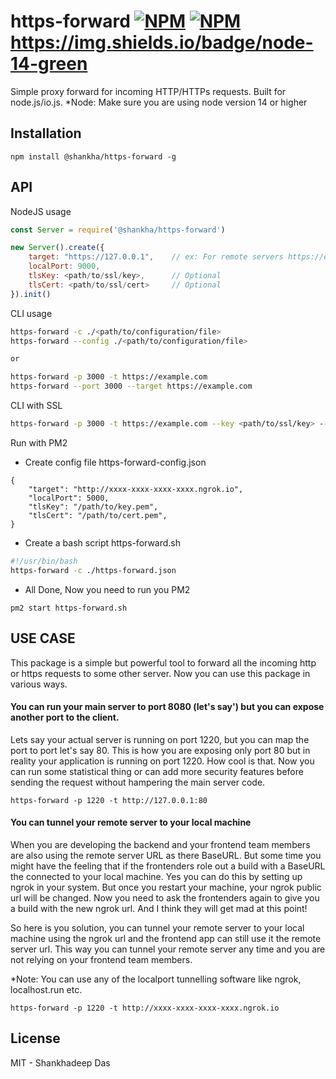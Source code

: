 # https-forward [![NPM](https://img.shields.io/badge/release-stable-green)](https://www.npmjs.com/package/@shankha/https-forward) [![NPM](https://img.shields.io/badge/version-v0.0.1-green)](https://www.npmjs.com/package/@shankha/https-forward)https://img.shields.io/badge/node-14-green


Simple proxy forward for incoming HTTP/HTTPs requests. Built for node.js/io.js.
*Node: Make sure you are using node version 14 or higher

## Installation

```
npm install @shankha/https-forward -g
```

## API

NodeJS usage
```js
const Server = require('@shankha/https-forward')

new Server().create({
    target: "https://127.0.0.1",    // ex: For remote servers https://example.com
    localPort: 9000,
    tlsKey: <path/to/ssl/key>,      // Optional
    tlsCert: <path/to/ssl/cert>     // Optional
}).init()

```

CLI usage
```bash
https-forward -c ./<path/to/configuration/file>
https-forward --config ./<path/to/configuration/file>

or

https-forward -p 3000 -t https://example.com
https-forward --port 3000 --target https://example.com

```

CLI with SSL
```bash
https-forward -p 3000 -t https://example.com --key <path/to/ssl/key> --cert <path/to/ssl/cert>
```

Run with PM2

- Create config file https-forward-config.json
```
{
    "target": "http://xxxx-xxxx-xxxx-xxxx.ngrok.io",
    "localPort": 5000,
    "tlsKey": "/path/to/key.pem",
    "tlsCert": "/path/to/cert.pem",
}
```

- Create a bash script https-forward.sh
```bash
#!/usr/bin/bash
https-forward -c ./https-forward.json
```

- All Done, Now you need to run you PM2
```
pm2 start https-forward.sh
```



## USE CASE
This package is a simple but powerful tool to forward all the incoming http or https requests to some other server.
Now you can use this package in various ways.

#### You can run your main server to port 8080 (let's say') but you can expose another port to the client. 
Lets say your actual server is running on port 1220, but you can map the port to port let's say 80. This is how you are exposing only port 80 but in reality your application is running on port 1220. How cool is that. Now you can run some statistical thing or can add more security features before sending the request without hampering the main server code.
```
https-forward -p 1220 -t http://127.0.0.1:80
```

#### You can tunnel your remote server to your local machine
When you are developing the backend and your frontend team members are also using the remote server URL as there BaseURL. But some time you might have the feeling that if the frontenders role out a build with a BaseURL the connected to your local machine. Yes you can do this by setting up ngrok in your system. But once you restart your machine, your ngrok public url will be changed. Now you need to ask the frontenders again to give you a build with the new ngrok url. And I think they will get mad at this point!

So here is you solution, you can tunnel your remote server to your local machine using the ngrok url and the frontend app can still use it the remote server url. This way you can tunnel your remote server any time and you are not relying on your frontend team 
members.

*Note: You can use any of the localport tunnelling software like ngrok, localhost.run etc. 
```
https-forward -p 1220 -t http://xxxx-xxxx-xxxx-xxxx.ngrok.io
```


## License

MIT - Shankhadeep Das